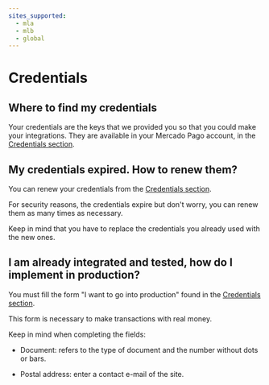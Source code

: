 ```yaml
---
sites_supported:
  - mla
  - mlb
  - global
---
```



# Credentials

## Where to find my credentials

Your credentials are the keys that we provided you so that you could make your integrations. They are available in your Mercado Pago account, in the [Credentials section](https://www.mercadolibre.com/jms/[FAKER][GLOBALIZE][SITE_ID]/lgz/login?platform_id=mp&go=https://www.mercadopago.com/mla/account/credentials).

## My credentials expired. How to renew them?

You can renew your credentials from the [Credentials section](https://www.mercadolibre.com/jms/[FAKER][GLOBALIZE][SITE_ID]/lgz/login?platform_id=mp&go=https://www.mercadopago.com/mla/account/credentials).

For security reasons, the credentials expire but don't worry, you can renew them as many times as necessary.

Keep in mind that you have to replace the credentials you already used with the new ones.

## I am already integrated and tested, how do I implement in production?

You must fill the form "I want to go into production" found in the [Credentials section](https://www.mercadolibre.com/jms/[FAKER][GLOBALIZE][SITE_ID]/lgz/login?platform_id=mp&go=https://www.mercadopago.com/mla/account/credentials).

This form is necessary to make transactions with real money.

Keep in mind when completing the fields:

- Document: refers to the type of document and the number without dots or bars.

- Postal address: enter a contact e-mail of the site.
